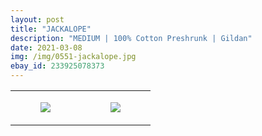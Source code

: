 ```yaml
---
layout: post
title: "JACKALOPE"
description: "MEDIUM | 100% Cotton Preshrunk | Gildan"
date: 2021-03-08
img: /img/0551-jackalope.jpg
ebay_id: 233925078373
---
```




<table style="width:100%;"><tr><td style="vertical-align:top;">
      <figure class="tmblr-full" data-orig-height="2048" data-orig-width="1365" data-orig-src="https://concertshirts.netlify.app/shirts/0551/0551-01.jpg"><img src="https://64.media.tumblr.com/c5492f9cd136ae295f0a5902f6abbf8c/b330e2eeb6c95ed6-4d/s540x810/f288e29a5156cdc6db9e2c7e3d9227c34105c65d.jpg" data-orig-height="2048" data-orig-width="1365" data-orig-src="https://concertshirts.netlify.app/shirts/0551/0551-01.jpg"/></figure></td>
    <td style="vertical-align:top;">
      <figure class="tmblr-full" data-orig-height="2048" data-orig-width="1365" data-orig-src="https://concertshirts.netlify.app/shirts/0551/0551-02.jpg"><img src="https://64.media.tumblr.com/ab49428c0ed41b8112d05b0151766fd6/b330e2eeb6c95ed6-58/s540x810/17d1a276ebaece8ae8cd85249adf9ceecfc018d9.jpg" data-orig-height="2048" data-orig-width="1365" data-orig-src="https://concertshirts.netlify.app/shirts/0551/0551-02.jpg"/></figure></td>
  </tr></table>
